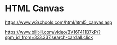 # HTML Canvas

https://www.w3schools.com/html/html5_canvas.asp

https://www.bilibili.com/video/BV16T411B7kP/?spm_id_from=333.337.search-card.all.click
